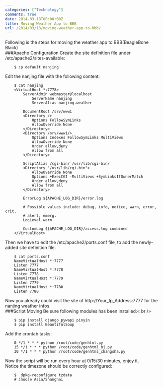 ```yaml
---
categories: ["Technology"]
comments: true
date: 2014-03-18T00:00:00Z
title: Moving Weather App to BBB
url: /2014/03/18/moving-weather-app-to-bbb/
---
```


Following is the steps for moving the weather app to BBB(BeagleBone Black)<br />
###Apache Configuration
Create the site definition file under /etc/apache2/sites-available: <br />

```
	$ cp default nanjing

```
Edit the nanjing file with the following content:

```
	$ cat nanjing
	<VirtualHost *:7778>
		ServerAdmin webmaster@localhost
	        ServerName nanjing
	        ServerAlias nanjing.weather
	
		DocumentRoot /srv/www1
		<Directory />
			Options FollowSymLinks
			AllowOverride None
		</Directory>
		<Directory /srv/www1/>
			Options Indexes FollowSymLinks MultiViews
			AllowOverride None
			Order allow,deny
			Allow from all
		</Directory>
	
		ScriptAlias /cgi-bin/ /usr/lib/cgi-bin/
		<Directory "/usr/lib/cgi-bin">
			AllowOverride None
			Options +ExecCGI -MultiViews +SymLinksIfOwnerMatch
			Order allow,deny
			Allow from all
		</Directory>
	
		ErrorLog ${APACHE_LOG_DIR}/error.log
	
		# Possible values include: debug, info, notice, warn, error, crit,
		# alert, emerg.
		LogLevel warn
	
		CustomLog ${APACHE_LOG_DIR}/access.log combined
	</VirtualHost>

```
Then we have to edit the /etc/apache2/ports.conf file, to add the newly-added site definition file. <br />

```
	$ cat ports.conf
	NameVirtualHost *:7777
	Listen 7777
	NameVirtualHost *:7778
	Listen 7778
	NameVirtualHost *:7779
	Listen 7779
	NameVirtualHost *:7780
	Listen 7780

```
Now you already could visit the site of http://Your_Ip_Address:7777 for the nanjing weather infos. <br />
###Script Moving
Be sure following modules has been installed:< br />

```
	$ pip install django pywapi pinyin
	$ pip install BeautifulSoup

```
Add the crontab tasks:<br />

```
	0 */1 * * * python /root/code/genhtml.py
	15 */1 * * * python /root/code/genhtml_bj.py
	30 */1 * * * python /root/code/genhtml_changsha.py

```
Now the script will be run every hour at 0/15/30 minutes, enjoy it. <br />
Notice the timezone should be correctly configured:<br />

```
	$  dpkg-reconfigure tzdata
	# Choose Asia/Shanghai

```
